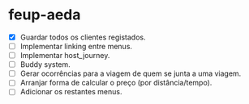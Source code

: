 # feup-aeda
* [x] Guardar todos os clientes registados.
* [ ] Implementar linking entre menus.
* [ ] Implementar host_journey.
* [ ] Buddy system.
* [ ] Gerar ocorrências para a viagem de quem se junta a uma viagem.
* [ ] Arranjar forma de calcular o preço (por distância/tempo).
* [ ] Adicionar os restantes menus.
